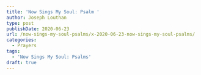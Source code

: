 ```yaml
---
title: 'Now Sings My Soul: Psalm '
author: Joseph Louthan
type: post
publishDate: 2020-06-23
url: /now-sings-my-soul-psalms/x-2020-06-23-now-sings-my-soul-psalms/
categories:
  - Prayers
tags:
  - 'Now Sings My Soul: Psalms'
draft: true
---
```

